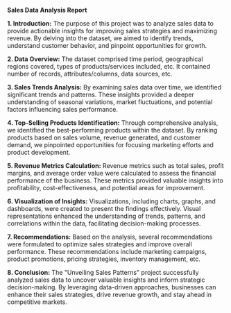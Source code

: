 **Sales Data Analysis Report**

**1. Introduction:**
The purpose of this project was to analyze sales data to provide actionable insights for improving sales strategies and maximizing revenue. By delving into the dataset, we aimed to identify trends, understand customer behavior, and pinpoint opportunities for growth.

**2. Data Overview:**
The dataset comprised time period, geographical regions covered, types of products/services included, etc. It contained number of records, attributes/columns, data sources, etc. 

**3. Sales Trends Analysis:**
By examining sales data over time, we identified significant trends and patterns. These insights provided a deeper understanding of seasonal variations, market fluctuations, and potential factors influencing sales performance.

**4. Top-Selling Products Identification:**
Through comprehensive analysis, we identified the best-performing products within the dataset. By ranking products based on sales volume, revenue generated, and customer demand, we pinpointed opportunities for focusing marketing efforts and product development.

**5. Revenue Metrics Calculation:**
Revenue metrics such as total sales, profit margins, and average order value were calculated to assess the financial performance of the business. These metrics provided valuable insights into profitability, cost-effectiveness, and potential areas for improvement.

**6. Visualization of Insights:**
Visualizations, including charts, graphs, and dashboards, were created to present the findings effectively. Visual representations enhanced the understanding of trends, patterns, and correlations within the data, facilitating decision-making processes.

**7. Recommendations:**
Based on the analysis, several recommendations were formulated to optimize sales strategies and improve overall performance. These recommendations include marketing campaigns, product promotions, pricing strategies, inventory management, etc.

**8. Conclusion:**
The "Unveiling Sales Patterns" project successfully analyzed sales data to uncover valuable insights and inform strategic decision-making. By leveraging data-driven approaches, businesses can enhance their sales strategies, drive revenue growth, and stay ahead in competitive markets.
